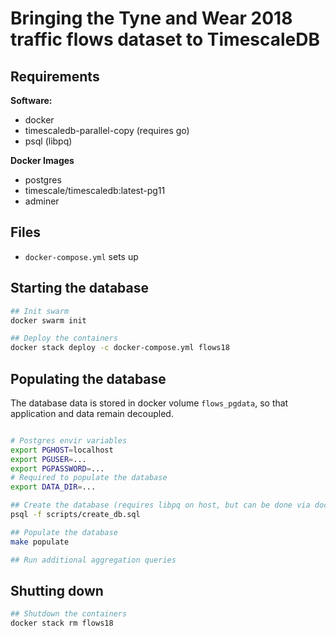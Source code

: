 # Bringing the Tyne and Wear 2018 traffic flows dataset to TimescaleDB

## Requirements

**Software:**
- docker
- timescaledb-parallel-copy (requires go)
- psql (libpq)

**Docker Images**
- postgres
- timescale/timescaledb:latest-pg11
- adminer

## Files

- `docker-compose.yml` sets up

## Starting the database

```bash
## Init swarm
docker swarm init

## Deploy the containers
docker stack deploy -c docker-compose.yml flows18
```

## Populating the database

The database data is stored in docker volume `flows_pgdata`,
so that application and data remain decoupled.

```bash

# Postgres envir variables
export PGHOST=localhost
export PGUSER=...
export PGPASSWORD=...
# Required to populate the database
export DATA_DIR=...

## Create the database (requires libpq on host, but can be done via docker too)
psql -f scripts/create_db.sql

## Populate the database
make populate

## Run additional aggregation queries

```

## Shutting down

```bash
## Shutdown the containers
docker stack rm flows18
```
